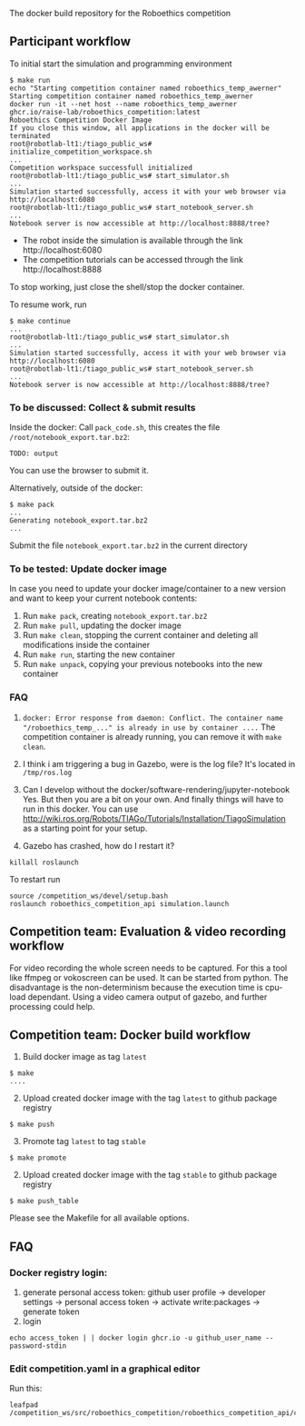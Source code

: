 The docker build repository for the Roboethics competition

## Participant workflow
To initial start the simulation and programming environment
```
$ make run
echo "Starting competition container named roboethics_temp_awerner"
Starting competition container named roboethics_temp_awerner
docker run -it --net host --name roboethics_temp_awerner ghcr.io/raise-lab/roboethics_competition:latest
Roboethics Competition Docker Image
If you close this window, all applications in the docker will be terminated
root@robotlab-lt1:/tiago_public_ws# initialize_competition_workspace.sh
...
Competition workspace successfull initialized
root@robotlab-lt1:/tiago_public_ws# start_simulator.sh 
...
Simulation started successfully, access it with your web browser via http://localhost:6080
root@robotlab-lt1:/tiago_public_ws# start_notebook_server.sh
...
Notebook server is now accessible at http://localhost:8888/tree?
```
- The robot inside the simulation is available through the link http://localhost:6080 
- The competition tutorials can be accessed through the link http://localhost:8888

To stop working, just close the shell/stop the docker container.

To resume work, run
```
$ make continue
...
root@robotlab-lt1:/tiago_public_ws# start_simulator.sh 
...
Simulation started successfully, access it with your web browser via http://localhost:6080
root@robotlab-lt1:/tiago_public_ws# start_notebook_server.sh
...
Notebook server is now accessible at http://localhost:8888/tree?
```

### To be discussed: Collect & submit results
Inside the docker:
Call `pack_code.sh`, this creates the file `/root/notebook_export.tar.bz2`:
```
TODO: output
```
You can use the browser to submit it.

Alternatively, outside of the docker:
```
$ make pack
...
Generating notebook_export.tar.bz2
...
```
Submit the file `notebook_export.tar.bz2` in the current directory


### To be tested: Update docker image
In case you need to update your docker image/container to a new version and want to keep your current notebook contents:
1. Run `make pack`, creating `notebook_export.tar.bz2`
2. Run `make pull`, updating the docker image
3. Run `make clean`, stopping the current container and deleting all modifications inside the container
4. Run `make run`, starting the new container
5. Run `make unpack`, copying your previous notebooks into the new container


### FAQ
1. `docker: Error response from daemon: Conflict. The container name "/roboethics_temp_..." is already in use by container ....`
The competition container is already running, you can remove it with `make clean`.

2. I think i am triggering a bug in Gazebo, were is the log file?
It's located in `/tmp/ros.log`

3. Can I develop without the docker/software-rendering/jupyter-notebook
Yes. But then you are a bit on your own. And finally things will have to run in this docker.
You can use http://wiki.ros.org/Robots/TIAGo/Tutorials/Installation/TiagoSimulation as a starting point for your setup.

4. Gazebo has crashed, how do I restart it?
```
killall roslaunch
```
To restart run
```
source /competition_ws/devel/setup.bash
roslaunch roboethics_competition_api simulation.launch
```


## Competition team: Evaluation & video recording workflow
For video recording the whole screen needs to be captured. For this a tool like ffmpeg or vokoscreen can be used. It can be started from python. The disadvantage is the non-determinism because the execution time is cpu-load dependant. Using a video camera output of gazebo, and further processing could help.

## Competition team: Docker build workflow
1. Build docker image as tag `latest`
```
$ make
....
```
2. Upload created docker image with the tag `latest` to github package registry
```
$ make push
```
3. Promote tag `latest` to tag `stable`
```
$ make promote
```
2. Upload created docker image with the tag `stable` to github package registry
```
$ make push_table
```
Please see the Makefile for all available options.

## FAQ
### Docker registry login:
1. generate personal access token:
github user profile -> developer settings -> personal access token -> activate write:packages -> generate token
2. login
```
echo access_token | | docker login ghcr.io -u github_user_name --password-stdin
```
### Edit competition.yaml in a graphical editor
Run this:
```
leafpad /competition_ws/src/roboethics_competition/roboethics_competition_api/config/competition.yaml
```


